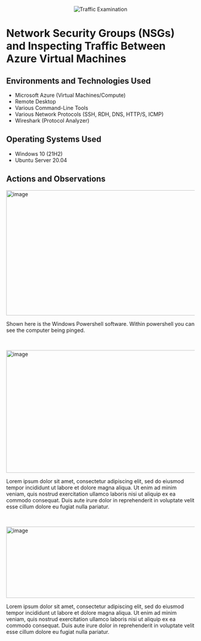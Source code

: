 <p align="center">
<img src="https://i.imgur.com/Ua7udoS.png" alt="Traffic Examination"/>
</p>

<h1>Network Security Groups (NSGs) and Inspecting Traffic Between Azure Virtual Machines</h1>

<h2>Environments and Technologies Used</h2>

- Microsoft Azure (Virtual Machines/Compute)
- Remote Desktop
- Various Command-Line Tools
- Various Network Protocols (SSH, RDH, DNS, HTTP/S, ICMP)
- Wireshark (Protocol Analyzer)

<h2>Operating Systems Used </h2>

- Windows 10 (21H2)
- Ubuntu Server 20.04

<h2>Actions and Observations</h2>

<p>
<img width="511" height="335" alt="image" src="https://github.com/user-attachments/assets/46e4c6cb-901a-4b9f-989e-87dc9d6f8fd7" />

</p>
<p>
Shown here is the Windows Powershell software. Within powershell you can see the computer being pinged.
</p>
<br />

<p><img width="1087" height="328" alt="image" src="https://github.com/user-attachments/assets/d0a19c34-8419-4636-ad78-41570894130e" />

</p>
<p>
Lorem ipsum dolor sit amet, consectetur adipiscing elit, sed do eiusmod tempor incididunt ut labore et dolore magna aliqua. Ut enim ad minim veniam, quis nostrud exercitation ullamco laboris nisi ut aliquip ex ea commodo consequat. Duis aute irure dolor in reprehenderit in voluptate velit esse cillum dolore eu fugiat nulla pariatur.
</p>
<br />

<p>
<img width="811" height="191" alt="image" src="https://github.com/user-attachments/assets/404a51cb-ee9c-47b5-ace4-3f48b7afec59" />

</p>
<p>
Lorem ipsum dolor sit amet, consectetur adipiscing elit, sed do eiusmod tempor incididunt ut labore et dolore magna aliqua. Ut enim ad minim veniam, quis nostrud exercitation ullamco laboris nisi ut aliquip ex ea commodo consequat. Duis aute irure dolor in reprehenderit in voluptate velit esse cillum dolore eu fugiat nulla pariatur.
</p>
<br />
